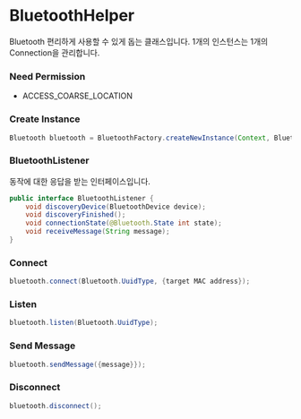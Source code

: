 # BluetoothHelper
Bluetooth 편리하게 사용할 수 있게 돕는 클래스입니다.
1개의 인스턴스는 1개의 Connection을 관리합니다.

### Need Permission
* ACCESS_COARSE_LOCATION

### Create Instance
```java
Bluetooth bluetooth = BluetoothFactory.createNewInstance(Context, BluetoothListener);
```

### BluetoothListener
동작에 대한 응답을 받는 인터페이스입니다.
```java
public interface BluetoothListener {
    void discoveryDevice(BluetoothDevice device);
    void discoveryFinished();
    void connectionState(@Bluetooth.State int state);
    void receiveMessage(String message);
}
```

### Connect
```java
bluetooth.connect(Bluetooth.UuidType, {target MAC address});
```

### Listen
```java
bluetooth.listen(Bluetooth.UuidType);
```

### Send Message
```java
bluetooth.sendMessage({message}});
```

### Disconnect
```java
bluetooth.disconnect();
```